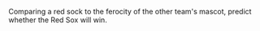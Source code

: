 Comparing a red sock to the ferocity of the other team's mascot, predict whether the Red Sox will win.
